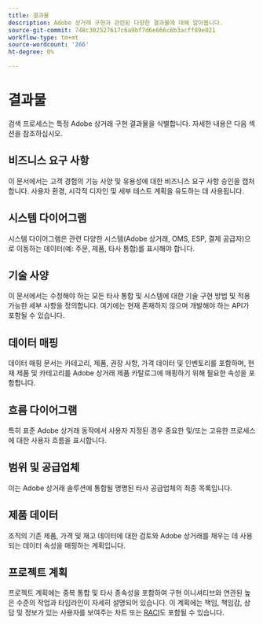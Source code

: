 ```yaml
---
title: 결과물
description: Adobe 상거래 구현과 관련된 다양한 결과물에 대해 알아봅니다.
source-git-commit: 748c302527617c6a9bf7d6e666c6b3acff89e021
workflow-type: tm+mt
source-wordcount: '266'
ht-degree: 0%

---
```



# 결과물

검색 프로세스는 특정 Adobe 상거래 구현 결과물을 식별합니다. 자세한 내용은 다음 섹션을 참조하십시오.

## 비즈니스 요구 사항

이 문서에서는 고객 경험의 기능 사양 및 유용성에 대한 비즈니스 요구 사항 승인을 캡처합니다. 사용자 환경, 시각적 디자인 및 세부 테스트 계획을 유도하는 데 사용됩니다.

## 시스템 다이어그램

시스템 다이어그램은 관련 다양한 시스템(Adobe 상거래, OMS, ESP, 결제 공급자)으로 이동하는 데이터(예: 주문, 제품, 타사 통합)를 표시해야 합니다.

## 기술 사양

이 문서에서는 수정해야 하는 모든 타사 통합 및 시스템에 대한 기술 구현 방법 및 적용 가능한 세부 사항을 정의합니다. 여기에는 현재 존재하지 않으며 개발해야 하는 API가 포함될 수 있습니다.

## 데이터 매핑

데이터 매핑 문서는 카테고리, 제품, 권장 사항, 가격 데이터 및 인벤토리를 포함하며, 현재 제품 및 카테고리를 Adobe 상거래 제품 카탈로그에 매핑하기 위해 필요한 속성을 포함합니다.

## 흐름 다이어그램

특히 표준 Adobe 상거래 동작에서 사용자 지정된 경우 중요한 및/또는 고유한 프로세스에 대한 사용자 흐름을 표시합니다.

## 범위 및 공급업체

이는 Adobe 상거래 솔루션에 통합될 명명된 타사 공급업체의 최종 목록입니다.

## 제품 데이터

조직의 기존 제품, 가격 및 재고 데이터에 대한 검토와 Adobe 상거래를 채우는 데 사용되는 데이터 속성을 매핑하는 계획입니다.

## 프로젝트 계획

프로젝트 계획에는 중복 통합 및 타사 종속성을 포함하여 구현 이니셔티브와 연관된 높은 수준의 작업과 타임라인이 자세히 설명되어 있습니다. 이 계획에는 책임, 책임감, 상담 및 정보가 있는 사용자를 보여주는 차트 또는 [RACI](../planning/ownership.md)도 포함될 수 있습니다.
